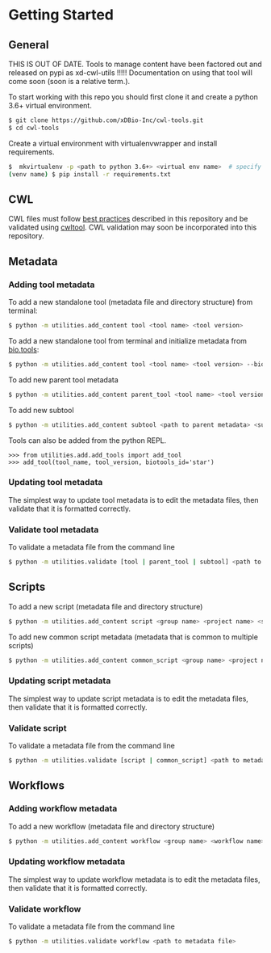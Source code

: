 # Getting Started

## General

THIS IS OUT OF DATE. Tools to manage content have been factored out and released on pypi as xd-cwl-utils !!!!! Documentation on using that tool will come soon (soon is a relative term.).

To start working with this repo you should first clone it and create a python 3.6+ virtual environment.

~~~bash
$ git clone https://github.com/xDBio-Inc/cwl-tools.git
$ cd cwl-tools
~~~

Create a virtual environment with virtualenvwrapper and install requirements.
~~~bash
$  mkvirtualenv -p <path to python 3.6+> <virtual env name>  # specify python version and name of new environment
(venv name) $ pip install -r requirements.txt
~~~

## CWL
CWL files must follow [best practices]() described in this repository and be validated using [cwltool](https://github.com/common-workflow-language/cwltool). CWL validation may soon be incorporated into this repository.

## Metadata

### Adding tool metadata
To add a new standalone tool (metadata file and directory structure) from terminal:
~~~bash
$ python -m utilities.add_content tool <tool name> <tool version>
~~~

To add a new standalone tool from terminal and initialize metadata from [bio.tools](https://bio.tools):

~~~bash
$ python -m utilities.add_content tool <tool name> <tool version> --biotoolsID <biotools id>
~~~

To add new parent tool metadata

~~~bash
$ python -m utilities.add_content parent_tool <tool name> <tool version> <subtool names> [--biotoolsID <biotools id>]
~~~

To add new subtool

~~~bash
$ python -m utilities.add_content subtool <path to parent metadata> <subtool name>
~~~

Tools can also be added from the python REPL.

~~~python3
>>> from utilities.add.add_tools import add_tool
>>> add_tool(tool_name, tool_version, biotools_id='star')
~~~


### Updating tool metadata

The simplest way to update tool metadata is to edit the metadata files, then validate that it is formatted correctly.


### Validate tool metadata

To validate a metadata file from the command line

~~~bash
$ python -m utilities.validate [tool | parent_tool | subtool] <path to metadata file>
~~~


## Scripts
To add a new script (metadata file and directory structure)

~~~bash
$ python -m utilities.add_content script <group name> <project name> <script_version> <script_name>
~~~

To add new common script metadata (metadata that is common to multiple scripts)
~~~bash
$ python -m utilities.add_content common_script <group name> <project name> <script_version> <filename>
~~~

### Updating script metadata

The simplest way to update script metadata is to edit the metadata files, then validate that it is formatted correctly.


### Validate script

To validate a metadata file from the command line

~~~bash
$ python -m utilities.validate [script | common_script] <path to metadata file>
~~~

## Workflows

### Adding workflow metadata

To add a new workflow (metadata file and directory structure)

~~~bash
$ python -m utilities.add_content workflow <group name> <workflow name> <workflow version>
~~~

### Updating workflow metadata

The simplest way to update workflow metadata is to edit the metadata files, then validate that it is formatted correctly.

### Validate workflow

To validate a metadata file from the command line

~~~bash
$ python -m utilities.validate workflow <path to metadata file>
~~~